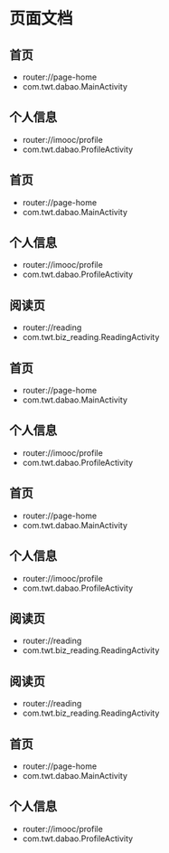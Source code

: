 # 页面文档

 ## 首页
 - router://page-home
 - com.twt.dabao.MainActivity
 ## 个人信息
 - router://imooc/profile
 - com.twt.dabao.ProfileActivity
 ## 首页
 - router://page-home
 - com.twt.dabao.MainActivity
 ## 个人信息
 - router://imooc/profile
 - com.twt.dabao.ProfileActivity
 ## 阅读页
 - router://reading
 - com.twt.biz_reading.ReadingActivity
 ## 首页
 - router://page-home
 - com.twt.dabao.MainActivity
 ## 个人信息
 - router://imooc/profile
 - com.twt.dabao.ProfileActivity
 ## 首页
 - router://page-home
 - com.twt.dabao.MainActivity
 ## 个人信息
 - router://imooc/profile
 - com.twt.dabao.ProfileActivity
 ## 阅读页
 - router://reading
 - com.twt.biz_reading.ReadingActivity
 ## 阅读页
 - router://reading
 - com.twt.biz_reading.ReadingActivity
 ## 首页
 - router://page-home
 - com.twt.dabao.MainActivity
 ## 个人信息
 - router://imooc/profile
 - com.twt.dabao.ProfileActivity
